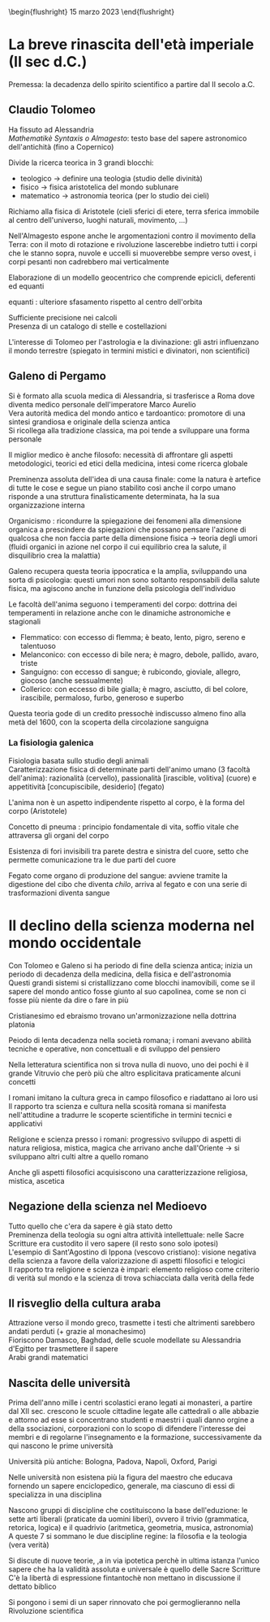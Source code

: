 \begin{flushright}
15 marzo 2023
\end{flushright}

# La breve rinascita dell'età imperiale (II sec d.C.)

Premessa: la decadenza dello spirito scientifico a partire dal II secolo a.C.

## Claudio Tolomeo

Ha fissuto ad Alessandria  
*Mathematikè Syntaxis o Almagesto*: testo base del sapere astronomico dell'antichità (fino a Copernico)

Divide la ricerca teorica in 3 grandi blocchi:

- teologico &rarr; definire una teologia (studio delle divinità)
- fisico &rarr; fisica aristotelica del mondo sublunare
- matematico &rarr; astronomia teorica (per lo studio dei cieli)

Richiamo alla fisica di Aristotele (cieli sferici di etere, terra sferica immobile al centro dell'universo, luoghi naturali, movimento, ...)

Nell'Almagesto espone anche le argomentazioni contro il movimento della Terra: con il moto di rotazione e rivoluzione lascerebbe indietro tutti i corpi che le stanno sopra, nuvole e uccelli si muoverebbe sempre verso ovest, i corpi pesanti non cadrebbero mai verticalmente

Elaborazione di un modello geocentrico che comprende epicicli, deferenti ed equanti

equanti
: ulteriore sfasamento rispetto al centro dell'orbita

Sufficiente precisione nei calcoli  
Presenza di un catalogo di stelle e costellazioni

L'interesse di Tolomeo per l'astrologia e la divinazione: gli astri influenzano il mondo terrestre (spiegato in termini mistici e divinatori, non scientifici)

## Galeno di Pergamo

Si è formato alla scuola medica di Alessandria, si trasferisce a Roma dove diventa medico personale dell'imperatore Marco Aurelio  
Vera autorità medica del mondo antico e tardoantico: promotore di una sintesi grandiosa e originale della scienza antica  
Si ricollega alla tradizione classica, ma poi tende a sviluppare una forma personale 

Il miglior medico è anche filosofo: necessità di affrontare gli aspetti metodologici, teorici ed etici della medicina, intesi come ricerca globale

Preminenza assoluta dell'idea di una causa finale: come la natura è artefice di tutte le cose e segue un piano stabilito così anche il corpo umano risponde a una struttura finalisticamente determinata, ha la sua organizzazione interna

Organicismo
: ricondurre la spiegazione dei fenomeni alla dimensione organica a prescindere da spiegazioni che possano pensare l'azione di qualcosa che non faccia parte della dimensione fisica &rarr; teoria degli umori (fluidi organici in azione nel corpo il cui equilibrio crea la salute, il disquilibrio crea la malattia)

Galeno recupera questa teoria ippocratica e la amplia, sviluppando una sorta di psicologia: questi umori non sono soltanto responsabili della salute fisica, ma agiscono anche in funzione della psicologia dell'individuo

Le facoltà dell'anima seguono i temperamenti del corpo: dottrina dei temperamenti in relazione anche con le dinamiche astronomiche e stagionali

- Flemmatico: con eccesso di flemma; è beato, lento, pigro, sereno e talentuoso
- Melanconico: con eccesso di bile nera; è magro, debole, pallido, avaro, triste
- Sanguigno: con eccesso di sangue; è rubicondo, gioviale, allegro, giocoso (anche sessualmente)
- Collerico: con eccesso di bile gialla; è magro, asciutto, di bel colore, irascibile, permaloso, furbo, generoso e superbo

Questa teoria gode di un credito pressochè indiscusso almeno fino alla metà del 1600, con la scoperta della circolazione sanguigna

### La fisiologia galenica

Fisiologia basata sullo studio degli animali  
Caratterizzazione fisica di determinate parti dell'animo umano (3 facoltà dell'anima): razionalità (cervello), passionalità [irascible, volitiva] (cuore) e appetitività [concupiscibile, desiderio] (fegato)

L'anima non è un aspetto indipendente rispetto al corpo, è la forma del corpo (Aristotele)

Concetto di pneuma
: principio fondamentale di vita, soffio vitale che attraversa gli organi del corpo

Esistenza di fori invisibili tra parete destra e sinistra del cuore, setto che permette comunicazione tra le due parti del cuore

Fegato come organo di produzione del sangue: avviene tramite la digestione del cibo che diventa *chilo*, arriva al fegato e con una serie di trasformazioni diventa sangue

# Il declino della scienza moderna nel mondo occidentale

Con Tolomeo e Galeno si ha periodo di fine della scienza antica; inizia un periodo di decadenza della medicina, della fisica e dell'astronomia  
Questi grandi sistemi si cristallizzano come blocchi inamovibili, come se il sapere del mondo antico fosse giunto al suo capolinea, come se non ci fosse più niente da dire o fare in più 

Cristianesimo ed ebraismo trovano un'armonizzazione nella dottrina platonia 

Peiodo di lenta decadenza nella società romana; i romani avevano abilità tecniche e operative, non concettuali e di sviluppo del pensiero

Nella letteratura scientifica non si trova nulla di nuovo, uno dei pochi è il grande Vitruvio che però più che altro esplicitava praticamente alcuni concetti

I romani imitano la cultura greca in campo filosofico e riadattano ai loro usi  
Il rapporto tra scienza e cultura nella scosità romana si manifesta nell'attitudine a tradurre le scoperte scientifiche in termini tecnici e applicativi

Religione e scienza presso i romani: progressivo sviluppo di aspetti di natura religiosa, mistica, magica che arrivano anche dall'Oriente &rarr; si sviluppano altri culti altre a quello romano

Anche gli aspetti filosofici acquisiscono una caratterizzazione religiosa, mistica, ascetica

## Negazione della scienza nel Medioevo

Tutto quello che c'era da sapere è già stato detto  
Preminenza della teologia su ogni altra attività intellettuale: nelle Sacre Scritture era custodito il vero sapere (il resto sono solo ipotesi)  
L'esempio di Sant'Agostino di Ippona (vescovo cristiano): visione negativa della scienza a favore della valorizzazione di aspetti filosofici e telogici  
Il rapporto tra religione e scienza è impari: elemento religioso come criterio di verità sul mondo e la scienza di trova schiacciata dalla verità della fede

## Il risveglio della cultura araba

Attrazione verso il mondo greco, trasmette i testi che altrimenti sarebbero andati perduti (+ grazie al monachesimo)  
Fioriscono Damasco, Baghdad, delle scuole modellate su Alessandria d'Egitto per trasmettere il sapere  
Arabi grandi matematici

## Nascita delle università

Prima dell'anno mille i centri scolastici erano legati ai monasteri, a partire dal XII sec. crescono le scuole cittadine legate alle cattedrali o alle abbazie e attorno ad esse si concentrano studenti e maestri i quali danno orgine a della ssociazioni, corporazioni con lo scopo di difendere l'interesse dei membri e di regolarne l'insegnamento e la formazione, successivamente da qui nascono le prime università

Università più antiche: Bologna, Padova, Napoli, Oxford, Parigi

Nelle università non esistena più la figura del maestro che educava fornendo un sapere enciclopedico, generale, ma ciascuno di essi di specializza in una disciplina  

Nascono gruppi di discipline che costituiscono la base dell'eduzione: le sette arti liberali (praticate da uomini liberi), ovvero il trivio (grammatica, retorica, logica) e il quadrivio (aritmetica, geometria, musica, astronomia)  
A queste 7 si sommano le due discipline regine: la filosofia e la teologia (vera verità)

Si discute di nuove teorie, ,a in via ipotetica perchè in ultima istanza l'unico sapere che ha la validità assoluta e universale è quello delle Sacre Scritture  
C'è la libertà di espressione fintantochè non mettano in discussione il dettato biblico

Si pongono i semi di un saper rinnovato che poi germoglieranno nella Rivoluzione scientifica